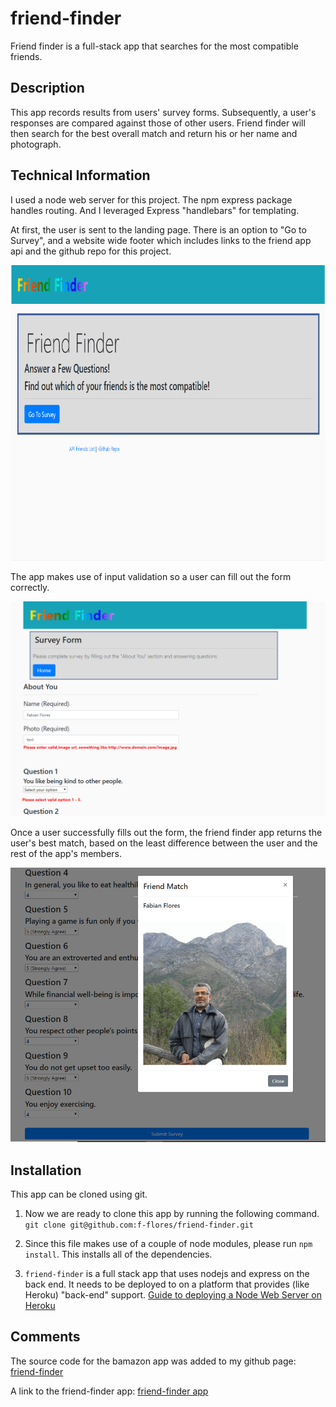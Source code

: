 # friend-finder

Friend finder is a full-stack app that searches for the most compatible friends.

## Description

This app records results from users' survey forms. Subsequently, a user's responses are compared against those of other users. Friend finder will then search for the best overall match and return his or her name and photograph.

## Technical Information

I used a node web server for this project. The npm express package handles routing. And I leveraged Express "handlebars" for templating.

At first, the user is sent to the landing page. There is an option to "Go to Survey", and a website wide footer which includes links to the friend app api and the github repo for this project.

![alt text](./README_images/friend-finder.png "Friend Finder app")

The app makes use of input validation so a user can fill out the form correctly.

![alt text](./README_images/validation.png "Input validation")

Once a user successfully fills out the form, the friend finder app returns the user's best match, based on the least difference between the user and the rest of the app's members.

![alt text](./README_images/best-match-example.png "Best Match")

## Installation

This app can be cloned using git.

1. Now we are ready to clone this app by running the following command. `git clone git@github.com:f-flores/friend-finder.git`

2. Since this file makes use of a couple of node modules, please run `npm install`.  This installs all of the dependencies.

3. `friend-finder` is a full stack app that uses nodejs and express on the back end. It needs to be deployed to on a platform that provides (like Heroku) "back-end" support. [Guide to deploying a Node Web Server on Heroku](https://github.com/RutgersCodingBootcamp/RUTSOM201801FSF4-Class-Repository-FSF/blob/master/13-express/Supplemental/HerokuGuide.md)

## Comments

The source code for the bamazon app was added to my github page:
[friend-finder](https://github.com/f-flores/friend-finder)

A link to the friend-finder app:
[friend-finder app](https://morning-brushlands-77006.herokuapp.com/)